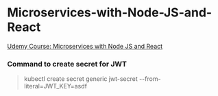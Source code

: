 # Microservices-with-Node-JS-and-React

[Udemy Course: Microservices with Node JS and React](https://www.udemy.com/course/microservices-with-node-js-and-react/)

### Command to create secret for JWT

> kubectl create secret generic jwt-secret --from-literal=JWT_KEY=asdf
